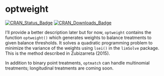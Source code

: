 
<!-- README.md is generated from README.Rmd. Please edit that file -->

# optweight

[![CRAN\_Status\_Badge](http://r-pkg.org/badges/version-last-release/optweight?color=0047ab)](https://cran.r-project.org/package=optweight)
[![CRAN\_Downloads\_Badge](http://cranlogs.r-pkg.org/badges/optweight?color=0047ab)](https://cran.r-project.org/package=optweight)

I’ll provide a better description later but for now, `optweight`
contains the function `optweight()` which generates weights to balance
treatments to given balance thresholds. It solves a quadratic
programming problem to minimize the variance of the weights using
`lsei()` in the `limSolve` package. This is the method described in
Zubizarreta (2015).

In addition to binary point treatments, `optmatch` can handle
multinomial treatments; longitudinal treatments are coming soon.
